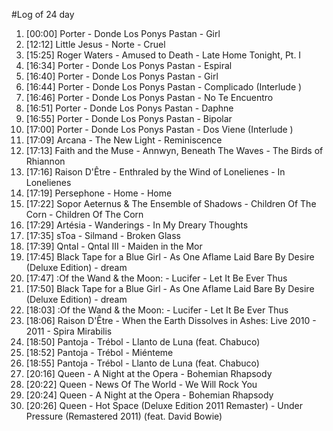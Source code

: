 #Log of 24 day

1. [00:00] Porter - Donde Los Ponys Pastan - Girl
1. [12:12] Little Jesus - Norte - Cruel
1. [15:25] Roger Waters - Amused to Death - Late Home Tonight, Pt. I
1. [16:34] Porter - Donde Los Ponys Pastan - Espiral
1. [16:40] Porter - Donde Los Ponys Pastan - Girl
1. [16:44] Porter - Donde Los Ponys Pastan - Complicado (Interlude )
1. [16:46] Porter - Donde Los Ponys Pastan - No Te Encuentro
1. [16:51] Porter - Donde Los Ponys Pastan - Daphne
1. [16:55] Porter - Donde Los Ponys Pastan - Bipolar
1. [17:00] Porter - Donde Los Ponys Pastan - Dos Viene (Interlude )
1. [17:09] Arcana - The New Light - Reminiscence
1. [17:13] Faith and the Muse - Annwyn, Beneath The Waves - The Birds of Rhiannon
1. [17:16] Raison D'Être - Enthraled by the Wind of Lonelienes - In Lonelienes
1. [17:19] Persephone - Home - Home
1. [17:22] Sopor Aeternus & The Ensemble of Shadows - Children Of The Corn - Children Of The Corn
1. [17:29] Artésia - Wanderings - In My Dreary Thoughts
1. [17:35] sToa - Silmand - Broken Glass
1. [17:39] Qntal - Qntal III - Maiden in the Mor
1. [17:45] Black Tape for a Blue Girl - As One Aflame Laid Bare By Desire (Deluxe Edition) - dream
1. [17:47] :Of the Wand & the Moon: - Lucifer - Let It Be Ever Thus
1. [17:50] Black Tape for a Blue Girl - As One Aflame Laid Bare By Desire (Deluxe Edition) - dream
1. [18:03] :Of the Wand & the Moon: - Lucifer - Let It Be Ever Thus
1. [18:06] Raison D'Être - When the Earth Dissolves in Ashes: Live 2010 - 2011 - Spira Mirabilis
1. [18:50] Pantoja - Trébol - Llanto de Luna (feat. Chabuco)
1. [18:52] Pantoja - Trébol - Miénteme
1. [18:55] Pantoja - Trébol - Llanto de Luna (feat. Chabuco)
1. [20:16] Queen - A Night at the Opera - Bohemian Rhapsody
1. [20:22] Queen - News Of The World - We Will Rock You
1. [20:24] Queen - A Night at the Opera - Bohemian Rhapsody
1. [20:26] Queen - Hot Space (Deluxe Edition 2011 Remaster) - Under Pressure (Remastered 2011) (feat. David Bowie)
